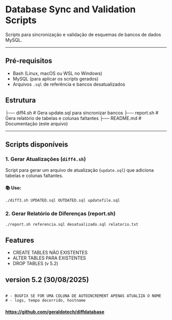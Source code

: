 # Database Sync and Validation Scripts

Scripts para sincronização e validação de esquemas de bancos de dados MySQL.

---

## Pré-requisitos

- Bash (Linux, macOS ou WSL no Windows)
- MySQL (para aplicar os scripts gerados)
- Arquivos `.sql` de referência e bancos desatualizados

## Estrutura
├── diff4.sh          # Gera update.sql para sincronizar bancos
├── report.sh         # Gera relatório de tabelas e colunas faltantes
├── README.md         # Documentação (este arquivo)

---

## Scripts disponíveis

### 1. **Gerar Atualizações (`diff4.sh`)**

Script para gerar um arquivo de atualização (`update.sql`) que adiciona tabelas e colunas faltantes.

#### **📚 Uso:**

```bash
./diff3.sh UPDATED.sql OUTDATED.sql updatefile.sql
```

### 2. **Gerar Relatório de Diferenças (report.sh)**
```bash
./report.sh referencia.sql desatualizado.sql relatorio.txt
```

## Features

- CREATE TABLES NÃO EXISTENTES
- ALTER TABLES PARA EXISTENTES
- DROP TABLES (v 5.2)

## version 5.2 (30/08/2025)

```shell

# - BUGFIX SE FOR UMA COLUNA DE AUTOINCREMENT APENAS ATUALIZA O NOME 
# - logs, tempo decorrido, hostname

```


#### https://github.com/geraldotech/diffdatabase


